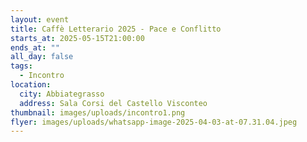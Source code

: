 ```yaml
---
layout: event
title: Caffè Letterario 2025 - Pace e Conflitto
starts_at: 2025-05-15T21:00:00
ends_at: ""
all_day: false
tags:
  - Incontro
location:
  city: Abbiategrasso
  address: Sala Corsi del Castello Visconteo
thumbnail: images/uploads/incontro1.png
flyer: images/uploads/whatsapp-image-2025-04-03-at-07.31.04.jpeg
---
```

